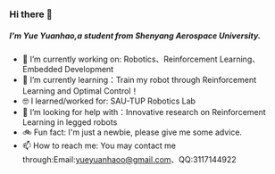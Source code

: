 ### Hi there 👋

##### I'm Yue Yuanhao,a student from Shenyang Aerospace University.

- 🔭 I’m currently working on: Robotics、Reinforcement Learning、Embedded Development
- 🤖 I’m currently learning：Train my robot through Reinforcement Learning and Optimal Control！
- 🤓 I learned/worked for: SAU-TUP Robotics Lab
- 🦿 I’m looking for help with：Innovative research on Reinforcement Learning in legged robots
- 🚲 Fun fact: I'm just a newbie, please give me some advice.
- 📫 How to reach me: You may contact me through:Email:yueyuanhaoo@gmail.com、QQ:3117144922


